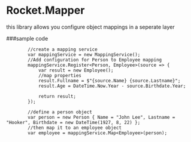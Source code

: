 # Rocket.Mapper
this library allows you configure object mappings in a seperate layer


###sample code

            //create a mapping service
            var mappingService = new MappingService();
            //Add configuration for Person to Employee mapping
            mappingService.Register<Person, Employee>(source => {
                var result = new Employee();
                //map properties
                result.Fullname = $"{source.Name} {source.Lastname}";
                result.Age = DateTime.Now.Year - source.Birthdate.Year;
                
                return result;
            });

            //define a person object
            var person = new Person { Name = "John Lee", Lastname = "Hooker", Birthdate = new DateTime(1927, 8, 22) };
            //then map it to an employee object
            var employee = mappingService.Map<Employee>(person);
